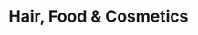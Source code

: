 ---
title: "Hair, Food & Cosmetics"
url: /hamburg/hair-food-und-cosmetics/
shop: Nahrungsergänzung
---